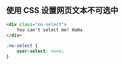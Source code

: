 ## 使用 CSS 设置网页文本不可选中

```HTML
<div class="no-select">
    You can't select me! HaHa
</div>
```

```CSS
.no-select {
    user-select: none;
}
```




